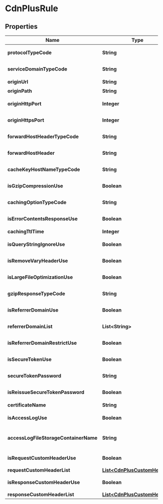 
# CdnPlusRule

## Properties
Name | Type | Description | Notes
------------ | ------------- | ------------- | -------------
**protocolTypeCode** | **String** | 프로토콜구분코드 |  [optional]
**serviceDomainTypeCode** | **String** | 서비스도메인구분코드 |  [optional]
**originUrl** | **String** | 원본URL |  [optional]
**originPath** | **String** | 원본경로 |  [optional]
**originHttpPort** | **Integer** | 원본HTTP포트 |  [optional]
**originHttpsPort** | **Integer** | 원본HTTPS포트 |  [optional]
**forwardHostHeaderTypeCode** | **String** | 포워드호스트헤더구분코드 |  [optional]
**forwardHostHeader** | **String** | 포워드호스트헤더 |  [optional]
**cacheKeyHostNameTypeCode** | **String** | 캐쉬키호스트명구분코드 |  [optional]
**isGzipCompressionUse** | **Boolean** | GZIP압축사용여부 |  [optional]
**cachingOptionTypeCode** | **String** | 캐싱옵션구분코드 |  [optional]
**isErrorContentsResponseUse** | **Boolean** | 오류내용응답사용여부 |  [optional]
**cachingTtlTime** | **Integer** | TTL캐싱 |  [optional]
**isQueryStringIgnoreUse** | **Boolean** | 쿼리스트링무시여부 |  [optional]
**isRemoveVaryHeaderUse** | **Boolean** | 헤더제거사용여부 |  [optional]
**isLargeFileOptimizationUse** | **Boolean** | 대용량파일최적화사용여부 |  [optional]
**gzipResponseTypeCode** | **String** | GZIP응답구분코드 |  [optional]
**isReferrerDomainUse** | **Boolean** | 레퍼러도메인사용여부 |  [optional]
**referrerDomainList** | **List&lt;String&gt;** | 레퍼러도메인리스트 |  [optional]
**isReferrerDomainRestrictUse** | **Boolean** | 레퍼러도메인제한사용여부 |  [optional]
**isSecureTokenUse** | **Boolean** | 보안토큰사용여부 |  [optional]
**secureTokenPassword** | **String** | 보안토큰비밀번호 |  [optional]
**isReissueSecureTokenPassword** | **Boolean** | 보안토큰재발급여부 |  [optional]
**certificateName** | **String** | 인증서이름 |  [optional]
**isAccessLogUse** | **Boolean** | 엑세스로그사용여부 |  [optional]
**accessLogFileStorageContainerName** | **String** | 엑세스로그파일스토리지인스턴스이름 |  [optional]
**isRequestCustomHeaderUse** | **Boolean** | 커스텀헤더요청사용여부 |  [optional]
**requestCustomHeaderList** | [**List&lt;CdnPlusCustomHeader&gt;**](CdnPlusCustomHeader.md) |  |  [optional]
**isResponseCustomHeaderUse** | **Boolean** | 커스텀헤더반환사용여부 |  [optional]
**responseCustomHeaderList** | [**List&lt;CdnPlusCustomHeader&gt;**](CdnPlusCustomHeader.md) |  |  [optional]



